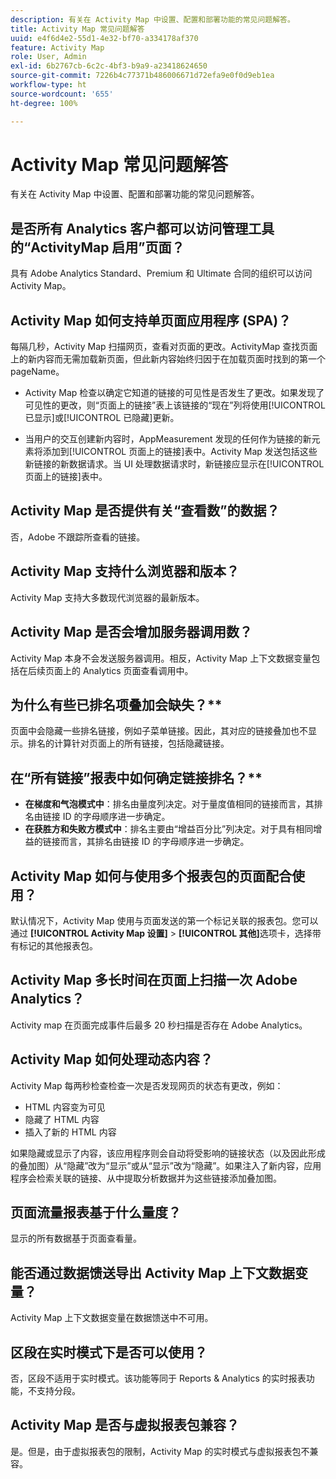 ```yaml
---
description: 有关在 Activity Map 中设置、配置和部署功能的常见问题解答。
title: Activity Map 常见问题解答
uuid: e4f6d4e2-55d1-4e32-bf70-a334178af370
feature: Activity Map
role: User, Admin
exl-id: 6b2767cb-6c2c-4bf3-b9a9-a23418624650
source-git-commit: 7226b4c77371b486006671d72efa9e0f0d9eb1ea
workflow-type: ht
source-wordcount: '655'
ht-degree: 100%

---
```


# Activity Map 常见问题解答

有关在 Activity Map 中设置、配置和部署功能的常见问题解答。

## 是否所有 Analytics 客户都可以访问管理工具的“ActivityMap 启用”页面？

具有 Adobe Analytics Standard、Premium 和 Ultimate 合同的组织可以访问 Activity Map。

## Activity Map 如何支持单页面应用程序 (SPA)？

每隔几秒，Activity Map 扫描网页，查看对页面的更改。ActivityMap 查找页面上的新内容而无需加载新页面，但此新内容始终归因于在加载页面时找到的第一个 pageName。

* Activity Map 检查以确定它知道的链接的可见性是否发生了更改。如果发现了可见性的更改，则“页面上的链接”表上该链接的“现在”列将使用[!UICONTROL 已显示]或[!UICONTROL 已隐藏]更新。

* 当用户的交互创建新内容时，AppMeasurement 发现的任何作为链接的新元素将添加到[!UICONTROL 页面上的链接]表中。Activity Map 发送包括这些新链接的新数据请求。当 UI 处理数据请求时，新链接应显示在[!UICONTROL 页面上的链接]表中。


## Activity Map 是否提供有关“查看数”的数据？

否，Adobe 不跟踪所查看的链接。

## Activity Map 支持什么浏览器和版本？

Activity Map 支持大多数现代浏览器的最新版本。

## Activity Map 是否会增加服务器调用数？

Activity Map 本身不会发送服务器调用。相反，Activity Map 上下文数据变量包括在后续页面上的 Analytics 页面查看调用中。

## 为什么有些已排名项叠加会缺失？**

页面中会隐藏一些排名链接，例如子菜单链接。因此，其对应的链接叠加也不显示。排名的计算针对页面上的所有链接，包括隐藏链接。

## 在“所有链接”报表中如何确定链接排名？**

* **在梯度和气泡模式中**：排名由量度列决定。对于量度值相同的链接而言，其排名由链接 ID 的字母顺序进一步确定。
* **在获胜方和失败方模式中**：排名主要由“增益百分比”列决定。对于具有相同增益的链接而言，其排名由链接 ID 的字母顺序进一步确定。

## Activity Map 如何与使用多个报表包的页面配合使用？

默认情况下，Activity Map 使用与页面发送的第一个标记关联的报表包。您可以通过 **[!UICONTROL Activity Map 设置]** > **[!UICONTROL 其他]**&#x200B;选项卡，选择带有标记的其他报表包。

## Activity Map 多长时间在页面上扫描一次 Adobe Analytics？

Activity map 在页面完成事件后最多 20 秒扫描是否存在 Adobe Analytics。

## Activity Map 如何处理动态内容？

Activity Map 每两秒检查检查一次是否发现网页的状态有更改，例如：

* HTML 内容变为可见
* 隐藏了 HTML 内容
* 插入了新的 HTML 内容

如果隐藏或显示了内容，该应用程序则会自动将受影响的链接状态（以及因此形成的叠加图）从“隐藏”改为“显示”或从“显示”改为“隐藏”。如果注入了新内容，应用程序会检索关联的链接、从中提取分析数据并为这些链接添加叠加图。

## 页面流量报表基于什么量度？

显示的所有数据基于页面查看量。

## 能否通过数据馈送导出 Activity Map 上下文数据变量？

Activity Map 上下文数据变量在数据馈送中不可用。

## 区段在实时模式下是否可以使用？

否，区段不适用于实时模式。该功能等同于 Reports &amp; Analytics 的实时报表功能，不支持分段。

## Activity Map 是否与虚拟报表包兼容？

是。但是，由于虚拟报表包的限制，Activity Map 的实时模式与虚拟报表包不兼容。
